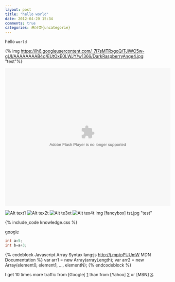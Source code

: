 ```yaml
---
layout: post
title: "hello world"
date: 2012-04-20 15:34
comments: true
categories: 未分类{uncategorie}
---
```

hello `world`


{% img  https://lh6.googleusercontent.com/-7I7sMTRxgoQ/TJiWO5w-gUI/AAAAAAAAB4g/EUtOxE0LWJY/w1366/DarkRaspberryAnge4.jpg "test"%}

<div class="video-container">
<embed height="452" width="544" quality="high" allowfullscreen="true" type="application/x-shockwave-flash" src="http://static.hdslb.com/miniloader.swf" flashvars="aid=360061&page=9" pluginspage="http://www.adobe.com/shockwave/download/download.cgi?P1_Prod_Version=ShockwaveFlash"></embed>
</div>

<!--more-->

![Alt text1](https://lh6.googleusercontent.com/-7I7sMTRxgoQ/TJiWO5w-gUI/AAAAAAAAB4g/EUtOxE0LWJY/w1366/DarkRaspberryAnge4.jpg "Optional title")
![Alt tex2t](https://lh6.googleusercontent.com/-7I7sMTRxgoQ/TJiWO5w-gUI/AAAAAAAAB4g/EUtOxE0LWJY/w1366/DarkRaspberryAnge4.jpg "Optional title")
![Alt te3xt](https://lh6.googleusercontent.com/-7I7sMTRxgoQ/TJiWO5w-gUI/AAAAAAAAB4g/EUtOxE0LWJY/w1366/DarkRaspberryAnge4.jpg "Optional title")
![Alt tex4t](https://lh6.googleusercontent.com/-7I7sMTRxgoQ/TJiWO5w-gUI/AAAAAAAAB4g/EUtOxE0LWJY/w1366/DarkRaspberryAnge4.jpg "Optional title")
img [fancybox] tst.jpg "test"

{% include_code knowledge.css %}

[google](https://google.com "google")

``` c
int a=5;
int b=a+3;
```

{% codeblock Javascript Array Syntax lang:js http://j.mp/pPUUmW MDN Documentation %}
var arr1 = new Array(arrayLength);
var arr2 = new Array(element0, element1, ..., elementN);
{% endcodeblock %}


I get 10 times more traffic from [Google] [1] than from
[Yahoo] [2] or [MSN] [3].

  [1]: http://google.com/        "Google"
  [2]: http://search.yahoo.com/  "Yahoo Search"
  [3]: http://search.msn.com/    "MSN Search"
 



